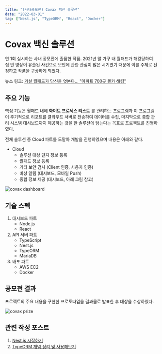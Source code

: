 ```yaml
---
title: "(사내공모전) Covax 백신 솔루션"
date: "2022-03-01"
tag: ["Nest.js", "TypeORM", "React", "Docker"]
---
```


# Covax 백신 솔루션

연 1회 실시하는 사내 공모전에 출품한 작품. 2021년 말 가구 내 월패드가 해킹당하여 집 안 영상이 유출된 사건으로 보안에 관한 관심이 많은 시기였기 때문에 이를 주제로 선정하고 작품을 구상하게 되었다.

뉴스 링크: [거실 월패드가 당신을 엿본다... "아파트 700곳 몰카 해킹"](https://n.news.naver.com/mnews/article/023/0003655824?sid=102)


## 주요 기능

핵심 기능은 월패드 내에 **화이트 프로세스 리스트** 를 관리하는 프로그램과 이 프로그램이 주기적으로 리포트를 클라우드 서버로 전송하여 데이터를 수집,
마지막으로 종합 관리 시스템 대시보드까지 제공하는 것을 한 솔루션에 담는다는 목표로 프로젝트를 진행하였다.

전체 솔루션 중 Cloud 파트를 도맡아 개발을 진행하였으며 내용은 아래와 같다.

- Cloud
   - 솔루션 대상 단지 정보 등록
   - 월패드 정보 등록
   - 기타 보안 검사 (Client 인증, 사용자 인증)
   - 비상 알림 (대시보드, 모바일 Push)
   - 종합 정보 제공 (대시보드, 아래 그림 참고)

![covax dashboard](/images/projects/01_01.png)

## 기술 스펙

1. 대시보드 파트
   - Node.js
   - React
2. API 서버 파트
   - TypeScript
   - Nest.js
   - TypeORM
   - MariaDB
3. 배포 파트
   - AWS EC2
   - Docker

## 공모전 결과

프로젝트의 주요 내용을 구현한 프로토타입을 결과물로 발표한 후 대상을 수상하였다.

![covax prize](/images/projects/01_02.png)

## 관련 작성 포스트

1. [Nest.js 시작하기](https://hyunwoo045.vercel.app/posts/01_starting_nestjs)
2. [TypeORM 개념 정리 및 사용해보기](https://hyunwoo045.vercel.app/posts/02_typeorm)